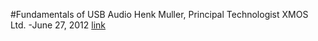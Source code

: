 #Fundamentals of USB Audio
Henk Muller, Principal Technologist XMOS Ltd. -June 27, 2012 [link](http://www.edn.com/design/consumer/4376143/Fundamentals-of-USB-Audio)


